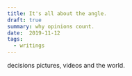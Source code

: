 ```yaml
---
title: It's all about the angle. 
draft: true
summary: why opinions count. 
date:  2019-11-12
tags:
  - writings
---
```



decisions pictures, videos and the world.
 